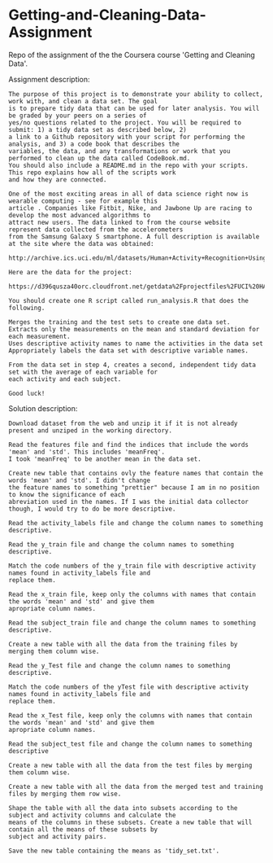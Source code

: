 # Getting-and-Cleaning-Data-Assignment
Repo of the assignment of the the Coursera course 'Getting and Cleaning Data'. 

Assignment description:

    The purpose of this project is to demonstrate your ability to collect, work with, and clean a data set. The goal
    is to prepare tidy data that can be used for later analysis. You will be graded by your peers on a series of
    yes/no questions related to the project. You will be required to submit: 1) a tidy data set as described below, 2)
    a link to a Github repository with your script for performing the analysis, and 3) a code book that describes the
    variables, the data, and any transformations or work that you performed to clean up the data called CodeBook.md.
    You should also include a README.md in the repo with your scripts. This repo explains how all of the scripts work
    and how they are connected. 
    
    One of the most exciting areas in all of data science right now is wearable computing - see for example this
    article . Companies like Fitbit, Nike, and Jawbone Up are racing to develop the most advanced algorithms to
    attract new users. The data linked to from the course website represent data collected from the accelerometers
    from the Samsung Galaxy S smartphone. A full description is available at the site where the data was obtained:
    
    http://archive.ics.uci.edu/ml/datasets/Human+Activity+Recognition+Using+Smartphones
    
    Here are the data for the project:
    
    https://d396qusza40orc.cloudfront.net/getdata%2Fprojectfiles%2FUCI%20HAR%20Dataset.zip
    
    You should create one R script called run_analysis.R that does the following. 
    
    Merges the training and the test sets to create one data set.
    Extracts only the measurements on the mean and standard deviation for each measurement. 
    Uses descriptive activity names to name the activities in the data set
    Appropriately labels the data set with descriptive variable names. 
    
    From the data set in step 4, creates a second, independent tidy data set with the average of each variable for
    each activity and each subject.
    
    Good luck!


Solution description:
    
    Download dataset from the web and unzip it if it is not already present and unziped in the working directory.
    
    Read the features file and find the indices that include the words 'mean' and 'std'. This includes 'meanFreq'.
    I took 'meanFreq' to be another mean in the data set.
    
    Create new table that contains ovly the feature names that contain the words 'mean' and 'std'. I didn't change
    the feature names to something "prettier" because I am in no position to know the significance of each
    abreviation used in the names. If I was the initial data collector though, I would try to do be more descriptive.
    
    Read the activity_labels file and change the column names to something descriptive.
    
    Read the y_train file and change the column names to something descriptive.
    
    Match the code numbers of the y_train file with descriptive activity names found in activity_labels file and
    replace them.
    
    Read the x_train file, keep only the columns with names that contain the words 'mean' and 'std' and give them
    apropriate column names.
    
    Read the subject_train file and change the column names to something descriptive.
    
    Create a new table with all the data from the training files by merging them column wise.
    
    Read the y_Test file and change the column names to something descriptive.
    
    Match the code numbers of the yTest file with descriptive activity names found in activity_labels file and
    replace them.
    
    Read the x_Test file, keep only the columns with names that contain the words 'mean' and 'std' and give them
    apropriate column names.
    
    Read the subject_test file and change the column names to something descriptive
    
    Create a new table with all the data from the test files by merging them column wise.
    
    Create a new table with all the data from the merged test and training files by merging them row wise.
    
    Shape the table with all the data into subsets according to the subject and activity columns and calculate the
    means of the columns in these subsets. Create a new table that will contain all the means of these subsets by
    subject and activity pairs.
    
    Save the new table containing the means as 'tidy_set.txt'.
    
